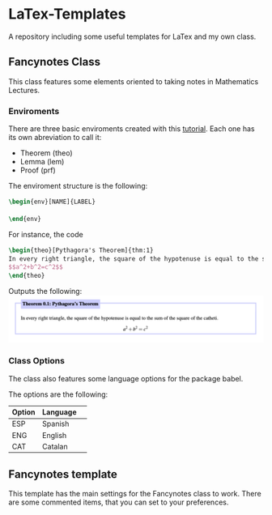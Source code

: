 # LaTex-Templates
A repository including some useful templates for LaTex and my own class.

## Fancynotes Class
This class features some elements oriented to taking notes in Mathematics Lectures.

### Enviroments
There are three basic enviroments created with this [tutorial](https://texblog.org/2015/09/30/fancy-boxes-for-theorem-lemma-and-proof-with-mdframed/). Each one has its own abreviation to call it:
- Theorem (theo)
- Lemma (lem)
- Proof (prf)

The enviroment structure is the following:
```tex
\begin{env}[NAME]{LABEL}

\end{env}
```

For instance, the code
```tex
\begin{theo}[Pythagora's Theorem]{thm:1}
In every right triangle, the square of the hypotenuse is equal to the sum of the square of the catheti.
$$a^2+b^2=c^2$$
\end{theo}
```

Outputs the following:
 ![alt text](/Resources/theo2.png)

### Class Options

The class also features some language options for the package babel.

The options are the following:

| Option | Language | |
|---|---|---|
|ESP|Spanish| |
|ENG|English| |
|CAT|Catalan||

## Fancynotes template

This template has the main settings for the Fancynotes class to work. There are some commented items, that you can set to your preferences.
